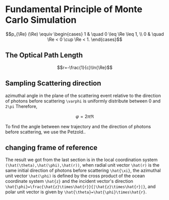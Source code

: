 # Fundamental Principle of Monte Carlo Simulation

```math
p_{\Re} (\Re) \equiv \begin{cases}
1 & \quad 0 \leq \Re \leq 1, \\
0 & \quad \Re < 0 \cup \Re < 1.
\end{cases}
```

## The Optical Path Length

```math
r=-\frac{1}{c}\ln{\Re}
```

## Sampling Scattering direction

azimuthal angle in the plane of the scattering event relative to the direction of photons before scattering
``\varphi`` is uniformly distribute between 0 and ``2\pi`` Therefore,
```math
\varphi = 2\pi\Re
```
To find the angle between new trajectory and the direction of photons before scattering, we use the Petzold..

## changing frame of reference 

The result we got from the last section is in the local coordination system ``(\hat(\theta),\hat(\phi),\hat(r))``, when radial unit vector ``\hat(r)`` is the same initial direction of photons before scattering ``\hat{\xi}``, the azimuthal unit vector ``\hat(\phi)`` is defined by the cross product of the ocean coordinate system ``\hat{z}`` and the incident vector's direction ``\hat{\phi}=\frac{\hat{z}\times\hat{r}}{|\hat{z}\times\hat{r}|}``, and polar unit vector is given by ``\hat{\theta}=\hat{\phi}\times\hat{r}``. 
